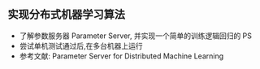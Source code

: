 ## 实现分布式机器学习算法
- 了解参数服务器 Parameter Server, 并实现一个简单的训练逻辑回归的 PS
- 尝试单机测试通过后,在多台机器上运行
- 参考文献: Parameter Server for Distributed Machine Learning
